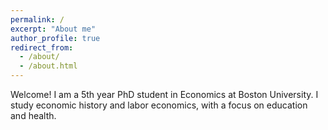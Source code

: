```yaml
---
permalink: /
excerpt: "About me"
author_profile: true
redirect_from:
  - /about/
  - /about.html
---
```


Welcome! I am a 5th year PhD student in Economics at Boston University. I study economic history and labor economics, with a focus on education and health.